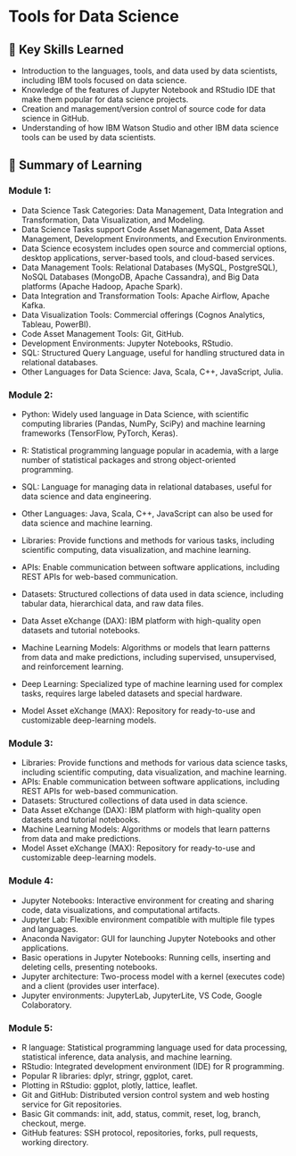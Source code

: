 # Tools for Data Science
## 🔑 Key Skills Learned
- Introduction to the languages, tools, and data used by data scientists, including IBM tools focused on data science.
- Knowledge of the features of Jupyter Notebook and RStudio IDE that make them popular for data science projects.
- Creation and management/version control of source code for data science in GitHub.
- Understanding of how IBM Watson Studio and other IBM data science tools can be used by data scientists.
## 📑 Summary of Learning
### Module 1:
- Data Science Task Categories: Data Management, Data Integration and Transformation, Data Visualization, and Modeling.
- Data Science Tasks support Code Asset Management, Data Asset Management, Development Environments, and Execution Environments.
- Data Science ecosystem includes open source and commercial options, desktop applications, server-based tools, and cloud-based services.
- Data Management Tools: Relational Databases (MySQL, PostgreSQL), NoSQL Databases (MongoDB, Apache Cassandra), and Big Data platforms (Apache Hadoop, Apache Spark).
- Data Integration and Transformation Tools: Apache Airflow, Apache Kafka.
- Data Visualization Tools: Commercial offerings (Cognos Analytics, Tableau, PowerBI).
- Code Asset Management Tools: Git, GitHub.
- Development Environments: Jupyter Notebooks, RStudio.
- SQL: Structured Query Language, useful for handling structured data in relational databases.
- Other Languages for Data Science: Java, Scala, C++, JavaScript, Julia.

### Module 2:
- Python: Widely used language in Data Science, with scientific computing libraries (Pandas, NumPy, SciPy) and machine learning frameworks (TensorFlow, PyTorch, Keras).
- R: Statistical programming language popular in academia, with a large number of statistical packages and strong object-oriented programming.
- SQL: Language for managing data in relational databases, useful for data science and data engineering.
- Other Languages: Java, Scala, C++, JavaScript can also be used for data science and machine learning.
  
- Libraries: Provide functions and methods for various tasks, including scientific computing, data visualization, and machine learning.
- APIs: Enable communication between software applications, including REST APIs for web-based communication.
- Datasets: Structured collections of data used in data science, including tabular data, hierarchical data, and raw data files.
- Data Asset eXchange (DAX): IBM platform with high-quality open datasets and tutorial notebooks.
- Machine Learning Models: Algorithms or models that learn patterns from data and make predictions, including supervised, unsupervised, and reinforcement learning.
- Deep Learning: Specialized type of machine learning used for complex tasks, requires large labeled datasets and special hardware.
- Model Asset eXchange (MAX): Repository for ready-to-use and customizable deep-learning models.

### Module 3:
- Libraries: Provide functions and methods for various data science tasks, including scientific computing, data visualization, and machine learning.
- APIs: Enable communication between software applications, including REST APIs for web-based communication.
- Datasets: Structured collections of data used in data science.
- Data Asset eXchange (DAX): IBM platform with high-quality open datasets and tutorial notebooks.
- Machine Learning Models: Algorithms or models that learn patterns from data and make predictions.
- Model Asset eXchange (MAX): Repository for ready-to-use and customizable deep-learning models.

### Module 4:
- Jupyter Notebooks: Interactive environment for creating and sharing code, data visualizations, and computational artifacts.
- Jupyter Lab: Flexible environment compatible with multiple file types and languages.
- Anaconda Navigator: GUI for launching Jupyter Notebooks and other applications.
- Basic operations in Jupyter Notebooks: Running cells, inserting and deleting cells, presenting notebooks.
- Jupyter architecture: Two-process model with a kernel (executes code) and a client (provides user interface).
- Jupyter environments: JupyterLab, JupyterLite, VS Code, Google Colaboratory.

### Module 5:
- R language: Statistical programming language used for data processing, statistical inference, data analysis, and machine learning.
- RStudio: Integrated development environment (IDE) for R programming.
- Popular R libraries: dplyr, stringr, ggplot, caret.
- Plotting in RStudio: ggplot, plotly, lattice, leaflet.
- Git and GitHub: Distributed version control system and web hosting service for Git repositories.
- Basic Git commands: init, add, status, commit, reset, log, branch, checkout, merge.
- GitHub features: SSH protocol, repositories, forks, pull requests, working directory.

